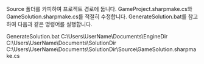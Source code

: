 Source 폴더를 카피하여 프로젝트 경로에 둡니다.
GameProject.sharpmake.cs와 GameSolution.sharpmake.cs를 적절히 수정합니다.
GenerateSolution.bat를 참고하여 다음과 같은 명령어를 실행합니다.

GenerateSolution.bat C:\Users\UserName\Documents\EngineDir C:\Users\UserName\Documents\SolutionDir C:\Users\UserName\Documents\SolutionDir\Source\GameSolution.sharpmake.cs